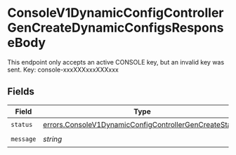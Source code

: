 # ConsoleV1DynamicConfigControllerGenCreateDynamicConfigsResponseBody

This endpoint only accepts an active CONSOLE key, but an invalid key was sent. Key: console-xxxXXXxxxXXXxxx


## Fields

| Field                                                                                                                            | Type                                                                                                                             | Required                                                                                                                         | Description                                                                                                                      |
| -------------------------------------------------------------------------------------------------------------------------------- | -------------------------------------------------------------------------------------------------------------------------------- | -------------------------------------------------------------------------------------------------------------------------------- | -------------------------------------------------------------------------------------------------------------------------------- |
| `status`                                                                                                                         | [errors.ConsoleV1DynamicConfigControllerGenCreateStatus](../../models/errors/consolev1dynamicconfigcontrollergencreatestatus.md) | :heavy_check_mark:                                                                                                               | N/A                                                                                                                              |
| `message`                                                                                                                        | *string*                                                                                                                         | :heavy_check_mark:                                                                                                               | N/A                                                                                                                              |